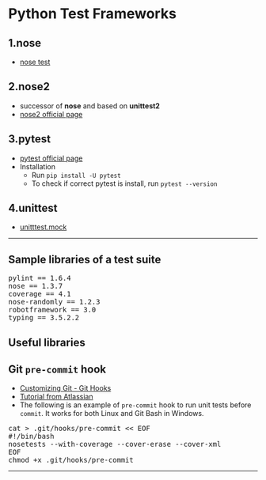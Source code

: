# Python Test Frameworks

## 1.nose
- [nose test](Nose.mkd)

## 2.nose2
- successor of **nose** and based on **unittest2**
- [nose2 official page](http://nose2.readthedocs.io/en/latest/)

## 3.pytest
- [pytest official page](http://doc.pytest.org/en/latest/)
- Installation
  - Run `pip install -U pytest`
  - To check if correct pytest is install, run `pytest --version`
## 4.unittest
- [unitttest.mock](Mock.mkd)

---

## Sample libraries of a test suite
<pre>pylint == 1.6.4
nose == 1.3.7
coverage == 4.1
nose-randomly == 1.2.3
robotframework == 3.0
typing == 3.5.2.2
</pre>

## Useful libraries


## Git `pre-commit` hook
- [Customizing Git - Git Hooks](https://git-scm.com/book/en/v2/Customizing-Git-Git-Hooks)
- [Tutorial from Atlassian](https://www.atlassian.com/git/tutorials/git-hooks)
- The following is an example of `pre-commit` hook to run unit tests before `commit`. It works for both Linux and Git Bash in Windows.
<pre>
cat > .git/hooks/pre-commit << EOF
#!/bin/bash
nosetests --with-coverage --cover-erase --cover-xml
EOF
chmod +x .git/hooks/pre-commit
</pre>

---
